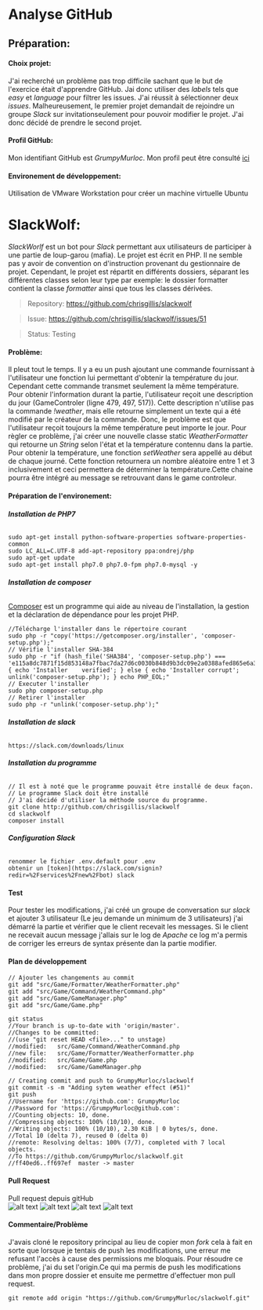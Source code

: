 
# **Analyse GitHub**


## **Préparation:**
#### **Choix projet**:
J'ai recherché un problème pas trop difficile sachant que le but de l'exercice était d'apprendre GitHub. Jai donc utiliser des *labels* tels que *easy* et *language* pour filtrer les issues. J'ai réussit à sélectionner deux *issues*. Malheureusement, le premier projet demandait de rejoindre un groupe *Slack* sur invitationseulement pour pouvoir modifier le projet. J'ai donc décidé de prendre le second projet.

#### **Profil GitHub:**
Mon identifiant GitHub est *GrumpyMurloc*. Mon profil peut être consulté [ici](https://github.com/GrumpyMurloc)

#### **Environement de développement:**
Utilisation de VMware Workstation pour créer un machine virtuelle Ubuntu
	
# **SlackWolf**:
	
*SlackWorlf* est un bot pour *Slack* permettant aux utilisateurs de participer à une partie de loup-garou (mafia). Le projet est écrit en PHP. Il ne semble pas y avoir de convention on d'instruction provenant du gestionnaire de projet. Cependant, le projet est répartit en différents dossiers, séparant les différentes classes selon leur type par exemple: le dossier formatter contient la classe *formatter* ainsi que tous les classes dérivées. 

> Repository: https://github.com/chrisgillis/slackwolf

> Issue: https://github.com/chrisgillis/slackwolf/issues/51

> Status: Testing


#### **Problème:**
Il pleut tout le temps. Il y a eu un push ajoutant une commande fournissant à l'utilisateur une fonction lui permettant d'obtenir la température du jour. Cependant cette commande transmet seulement la même température. Pour obtenir l'information durant la partie, l'utilisateur reçoit une description du jour (GameControler (ligne 479, 497, 517)). Cette description n'utilise pas la commande *!weather*, mais elle retourne simplement un texte qui a été modifié par le créateur de la commande. Donc, le problème est que l'utilisateur reçoit toujours la même température peut importe le jour. Pour règler ce problème, j'ai créer une nouvelle classe static *WeatherFormatter* qui retourne un *String* selon l'état et la température contennu dans la partie. Pour obtenir la température, une fonction *setWeather* sera appellé au début de chaque journé. Cette fonction retournera un nombre aléatoire entre 1 et 3 inclusivement et ceci permettera de déterminer la température.Cette chaine pourra être intégré au message se retrouvant dans le game controleur.  


#### **Préparation de l'environement:**
###### **Installation de PHP7**

	sudo apt-get install python-software-properties software-properties-common
	sudo LC_ALL=C.UTF-8 add-apt-repository ppa:ondrej/php
	sudo apt-get update
	sudo apt-get install php7.0 php7.0-fpm php7.0-mysql -y
	
###### **Installation de composer**
[Composer](https://github.com/composer/composer)  est un programme qui aide au niveau de l'installation, la gestion et la déclaration de dépendance pour les 	projet PHP. 

	//Télécharge l'installer dans le répertoire courant
	sudo php -r "copy('https://getcomposer.org/installer', 'composer-setup.php');"
	// Vérifie l'installer SHA-384
	sudo php -r "if (hash_file('SHA384', 'composer-setup.php') === 'e115a8dc7871f15d853148a7fbac7da27d6c0030b848d9b3dc09e2a0388afed865e6a3d6b3c0fad45c48e2b5fc1196ae') { echo 'Installer 	verified'; } else { echo 'Installer corrupt'; unlink('composer-setup.php'); } echo PHP_EOL;"
	// Executer l'installer
	sudo php composer-setup.php
	// Retirer l'installer
	sudo php -r "unlink('composer-setup.php');"

###### **Installation de slack**
	https://slack.com/downloads/linux

###### **Installation du programme**

	// Il est à noté que le programme pouvait être installé de deux façon.
	// Le programme Slack doit être installé 
	// J'ai décidé d'utiliser la méthode source du programme.
	git clone http://github.com/chrisgillis/slackwolf
	cd slackwolf
	composer install

###### **Configuration Slack**	
	renommer le fichier .env.default pour .env
	obtenir un [token](https://slack.com/signin?redir=%2Fservices%2Fnew%2Fbot) slack

#### **Test**
Pour tester les modifications, j'ai créé un groupe de conversation sur *slack* et ajouter 3 utilisateur (Le jeu demande un minimum de 3 utilisateurs) j'ai démarré la partie et vérifier que le client recevait les messages. Si le client ne recevait aucun message j'allais sur le log de *Apache* ce log m'a permis de corriger les erreurs de syntax présente dan la partie modifier.

#### **Plan de développement**
	// Ajouter les changements au commit 
	git add "src/Game/Formatter/WeatherFormatter.php"
	git add "src/Game/Command/WeatherCommand.php"
	git add "src/Game/GameManager.php"
	git add "src/Game/Game.php"
	
	git status
	//Your branch is up-to-date with 'origin/master'.
	//Changes to be committed:
  	//(use "git reset HEAD <file>..." to unstage)
	//modified:   src/Game/Command/WeatherCommand.php
	//new file:   src/Game/Formatter/WeatherFormatter.php
	//modified:   src/Game/Game.php
	//modified:   src/Game/GameManager.php
	
	// Creating commit and push to GrumpyMurloc/slackwolf
	git commit -s -m "Adding sytem weather effect (#51)"
	git push
	//Username for 'https://github.com': GrumpyMurloc
	//Password for 'https://GrumpyMurloc@github.com': 
	//Counting objects: 10, done.
	//Compressing objects: 100% (10/10), done.
	//Writing objects: 100% (10/10), 2.30 KiB | 0 bytes/s, done.
	//Total 10 (delta 7), reused 0 (delta 0)
	//remote: Resolving deltas: 100% (7/7), completed with 7 local objects.
	//To https://github.com/GrumpyMurloc/slackwolf.git
   	//ff40ed6..ff697ef  master -> master


#### **Pull Request**
Pull request depuis gitHub	
![alt text](https://github.com/GrumpyMurloc/RemiseTP1/blob/master/images/Communication.png)
![alt text](https://github.com/GrumpyMurloc/RemiseTP1/blob/master/images/WeatherCommand.png)
![alt text](https://github.com/GrumpyMurloc/RemiseTP1/blob/master/images/WeatherFormatter1.png)
![alt text](https://github.com/GrumpyMurloc/RemiseTP1/blob/master/images/Pull%20Request.png)

#### **Commentaire/Problème**
J'avais cloné le repository principal au lieu de copier mon *fork* cela à fait en sorte que lorsque je tentais de push les modifications, une erreur me refusant l'accès à cause des permissions me bloquais. Pour résoudre ce problème, j'ai du set l'origin.Ce qui ma permis de push les modifications dans mon propre dossier et ensuite me permettre d'effectuer mon pull request.
	
	git remote add origin "https://github.com/GrumpyMurloc/slackwolf.git"



